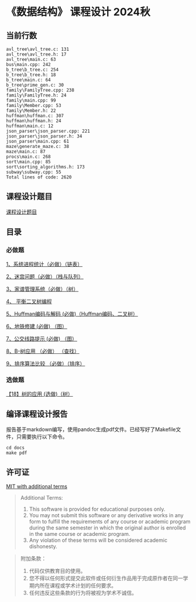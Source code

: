 # 《数据结构》 课程设计 2024秋

## 当前行数

```shell
avl_tree\avl_tree.c: 131
avl_tree\avl_tree.h: 17
avl_tree\main.c: 63
bus\main.cpp: 242
b_tree\b_tree.c: 254
b_tree\b_tree.h: 18
b_tree\main.c: 64
b_tree\prime_gen.c: 30
family\FamilyTree.cpp: 238
family\FamilyTree.h: 24
family\main.cpp: 99
family\Member.cpp: 53
family\Member.h: 22
huffman\huffman.c: 307
huffman\huffman.h: 24
huffman\main.c: 12
json_parser\json_parser.cpp: 221
json_parser\json_parser.h: 34
json_parser\main.cpp: 61
maze\generate_maze.c: 38
maze\main.c: 87
procs\main.c: 268
sort\main.cpp: 85
sort\sorting_algorithms.h: 173
subway\subway.cpp: 55
Total lines of code: 2620
```

## 课程设计题目

[课程设计题目](./problems.md)

## 目录

### 必做题

[1、系统进程统计（必做）（链表）](./procs/)

[2、迷宫问题（必做）（栈与队列）](./maze/)

[3、家谱管理系统（必做）（树）](./family/)

[4、 平衡二叉树编程](./avl_tree/)

[5、Huffman编码与解码 (必做)（Huffman编码、二叉树）](./huffman/)

[6、地铁修建 (必做) （图）](./subway/)

[7、公交线路提示 (必做) （图）](./bus/)

[8、B-树应用 （必做） （查找）](./b_tree/)

[9、排序算法比较 （必做）（排序）](./sort/)

### 选做题

[【18】树的应用 (选做)（树）](./json_parser/)


## 编译课程设计报告

报告基于markdown编写，使用pandoc生成pdf文件。已经写好了Makefile文件，只需要执行以下命令。

```shell
cd docs
make pdf
```

## 许可证

[MIT with additional terms](./LICENSE)

> Additional Terms:
> 1. This software is provided for educational purposes only.
> 2. You may not submit this software or any derivative works in any form to 
>    fulfill the requirements of any course or academic program during the same 
>    semester in which the original author is enrolled in the same course or 
>    academic program.
> 3. Any violation of these terms will be considered academic dishonesty.

> 附加条款：
> 1. 代码仅供教育目的使用。
> 2. 您不得以任何形式提交此软件或任何衍生作品用于完成原作者在同一学期内所在课程或学术计划的任何要求。
> 3. 任何违反这些条款的行为将被视为学术不诚信。

